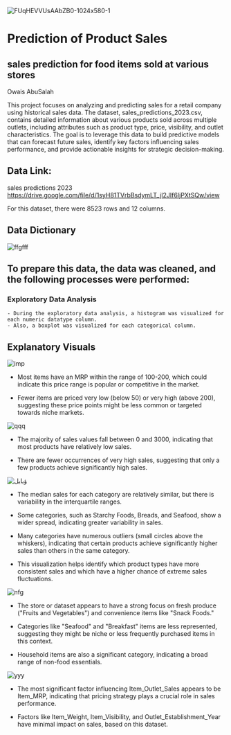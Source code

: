 
![FUqHEVVUsAAbZB0-1024x580-1](https://github.com/user-attachments/assets/f2c8d3b5-da3f-4478-a65d-26e2ae46f19d)
# Prediction of Product Sales
## sales prediction for food items sold at various stores
Owais AbuSalah

This project focuses on analyzing and predicting sales for a retail company using historical sales data. The dataset, sales_predictions_2023.csv, contains detailed information about various products sold across multiple outlets, including attributes such as product type, price, visibility, and outlet characteristics. The goal is to leverage this data to build predictive models that can forecast future sales, identify key factors influencing sales performance, and provide actionable insights for strategic decision-making.

## Data Link:
sales predictions 2023 https://drive.google.com/file/d/1syH81TVrbBsdymLT_jl2JIf6IjPXtSQw/view

For this dataset, there were 8523 rows and 12 columns.

## Data Dictionary
![ffgfff](https://github.com/user-attachments/assets/0d33e0e6-7304-4b8a-ac00-abd9c9bbfa8f)

## To prepare this data, the data was cleaned, and the following processes were performed:
### Exploratory Data Analysis
    - During the exploratory data analysis, a histogram was visualized for each numeric datatype column.
    - Also, a boxplot was visualized for each categorical column.
## Explanatory Visuals
  ![imp](https://github.com/user-attachments/assets/730f63ba-cac3-4474-b489-ba58e8612f74)

   * Most items have an MRP within the range of 100-200, which could indicate this price range is popular or competitive in the market.
     
   * Fewer items are priced very low (below 50) or very high (above 200), suggesting these price points might be less common or targeted towards niche markets.

![qqq](https://github.com/user-attachments/assets/a3731ec9-88b7-44f0-9217-41061ef1e2dd)

* The majority of sales values fall between 0 and 3000, indicating that most products have relatively low sales.

* There are fewer occurrences of very high sales, suggesting that only a few products achieve significantly high sales.
    
![ؤبايل](https://github.com/user-attachments/assets/2026866f-d1d0-4713-92a1-7c561fbf7271)


* The median sales for each category are relatively similar, but there is variability in the interquartile ranges.

* Some categories, such as Starchy Foods, Breads, and Seafood, show a wider spread, indicating greater variability in sales.

* Many categories have numerous outliers (small circles above the whiskers), indicating that certain products achieve significantly higher sales than others in the same category.

* This visualization helps identify which product types have more consistent sales and which have a higher chance of extreme sales fluctuations.

![nfg](https://github.com/user-attachments/assets/8d8146bf-735c-4b47-8bbc-e67632152886)

* The store or dataset appears to have a strong focus on fresh produce ("Fruits and Vegetables") and convenience items like "Snack Foods."

* Categories like "Seafood" and "Breakfast" items are less represented, suggesting they might be niche or less frequently purchased items in this context.

* Household items are also a significant category, indicating a broad range of non-food essentials.

![yyy](https://github.com/user-attachments/assets/56854b93-d0f6-42d7-b992-93bbdd7b4f4a)

* The most significant factor influencing Item_Outlet_Sales appears to be Item_MRP, indicating that pricing strategy plays a crucial role in sales performance.

* Factors like Item_Weight, Item_Visibility, and Outlet_Establishment_Year have minimal impact on sales, based on this dataset.

  

    

    

